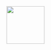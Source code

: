 <div id="header" align="center">
  <img src="https://media.giphy.com/media/M9gbBd9nbDrOTu1Mqx/giphy.gif](https://media.giphy.com/media/2IudUHdI075HL02Pkk/giphy.gif)https://media.giphy.com/media/2IudUHdI075HL02Pkk/giphy.gif" width="100"/>
</div>
